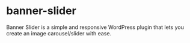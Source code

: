 # banner-slider
Banner Slider is a simple and responsive WordPress plugin that lets you create an image carousel/slider with ease.
